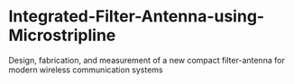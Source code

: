 # Integrated-Filter-Antenna-using-Microstripline
Design, fabrication, and measurement of a new compact filter-antenna for modern wireless communication systems

